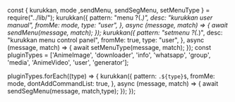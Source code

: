 const { kurukkan, mode ,sendMenu, sendSegMenu, setMenuType } = require("../lib/");
kurukkan({
    pattern: "menu ?(.*)",
    desc: "kurukkan user manual",
    fromMe: mode,
    type: "user",
}, async (message, match) => {
    await sendMenu(message, match);
});
kurukkan({
    pattern: "setmenu ?(.*)",
    desc: "kurukkan menu control panel",
    fromMe: true,
    type: "user",
}, async (message, match) => {
    await setMenuType(message, match);
});
const pluginTypes = ['AnimeImage', 'downloader', 'info', 'whatsapp', 'group', 'media', 'AnimeVideo', 'user', 'generator'];

pluginTypes.forEach((type) => {
kurukkan({
        pattern: `.${type}$`,
        fromMe: mode,
        dontAddCommandList: true,
    }, async (message, match) => {
        await sendSegMenu(message, match,type);
    });
});
